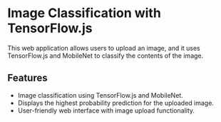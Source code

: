 # Image Classification with TensorFlow.js

This web application allows users to upload an image, and it uses TensorFlow.js and MobileNet to classify the contents of the image.

## Features

- Image classification using TensorFlow.js and MobileNet.
- Displays the highest probability prediction for the uploaded image.
- User-friendly web interface with image upload functionality.
